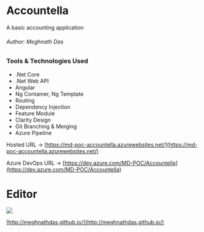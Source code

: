 # Accountella
A basic accounting application
###### Author: Meghnath Das

### Tools & Technologies Used
- .Net Core
- .Net Web API
- Angular
- Ng Container, Ng Template
- Routing
- Dependency Injection
- Feature Module
- Clarity Design
- Git Branching & Merging
- Azure Pipeline

Hosted URL -> [https://md-poc-accountella.azurewebsites.net/](https://md-poc-accountella.azurewebsites.net/)

Azure DevOps URL -> [https://dev.azure.com/MD-POC/Accountella](https://dev.azure.com/MD-POC/Accountella)
# Editor

![](https://meghnathdas.github.io/public/images/MD_Logo_138X138.png)

[http://meghnathdas.github.io/](http://meghnathdas.github.io/) 
